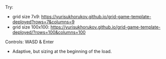 Try: 
- grid size 7x9: https://yurisukhorukov.github.io/grid-game-template-deployed?rows=7&columns=9
- grid size 100x100: https://yurisukhorukov.github.io/grid-game-template-deployed/?rows=100&columns=100

Controls: WASD & Enter

* Adaptive, but sizing at the beginning of the load.
